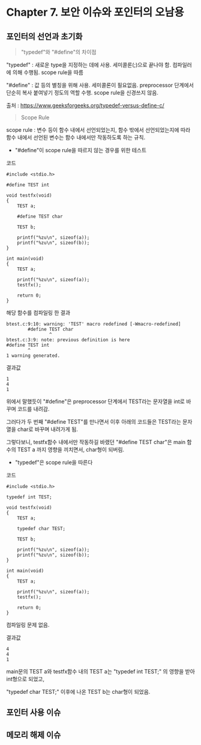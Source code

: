 # Chapter 7. 보안 이슈와 포인터의 오남용

포인터의 선언과 초기화
-

>"typedef"와 "#define"의 차이점

"typedef" : 새로운 type을 지정하는 데에 사용. 세미콜론(;)으로 끝나야 함. 컴파일러에 의해 수행됨. scope rule을 따름

"#define" : 값 등의 별칭을 위해 사용. 세미콜론이 필요없음. preprocessor 단계에서 단순히 복사 붙여넣기 정도의 역할 수행. scope rule을 신경쓰지 않음.

출처 : https://www.geeksforgeeks.org/typedef-versus-define-c/ 

>Scope Rule

scope rule : 변수 등이 함수 내에서 선언되었는지, 함수 밖에서 선언되었는지에 따라 함수 내에서 선언된 변수는 함수 내에서만 작동하도록 하는 규칙.

* "#define"이 scope rule을 따르지 않는 경우를 위한 테스트

코드

````
#include <stdio.h>

#define TEST int

void testfx(void)
{
	TEST a;

	#define TEST char

	TEST b;

	printf("%zu\n", sizeof(a));
	printf("%zu\n", sizeof(b));
}

int	main(void)
{
	TEST a;

	printf("%zu\n", sizeof(a));
	testfx();

	return 0;
}
````

해당 함수를 컴파일링 한 결과

````
btest.c:9:10: warning: 'TEST' macro redefined [-Wmacro-redefined]
        #define TEST char
                ^
btest.c:3:9: note: previous definition is here
#define TEST int
        ^
1 warning generated.
````

결과값

````
1
4
1
````

위에서 말했듯이 "#define"은 preprocessor 단계에서 TEST라는 문자열을 int로 바꾸며 코드를 내려감.

그러다가 두 번째 "#define TEST"를 만나면서 이후 아래의 코드들은 TEST라는 문자열을 char로 바꾸며 내려가게 됨.

그렇다보니, testfx함수 내에서만 작동하길 바랬던 "#define TEST char"은 main 함수의 TEST a 까지 영향을 끼치면서, char형이 되버림.

* "typedef"은 scope rule을 따른다

코드

````
#include <stdio.h>

typedef int TEST;

void testfx(void)
{
	TEST a;

	typedef char TEST;

	TEST b;

	printf("%zu\n", sizeof(a));
	printf("%zu\n", sizeof(b));
}

int	main(void)
{
	TEST a;

	printf("%zu\n", sizeof(a));
	testfx();

	return 0;
}
````

컴파일링 문제 없음.

결과값

````
4
4
1
````

main문의 TEST a와 testfx함수 내의 TEST a는 "typedef int TEST;" 의 영향을 받아 int형으로 되었고,

"typedef char TEST;" 이후에 나온 TEST b는 char형이 되었음.

포인터 사용 이슈
-
메모리 해제 이슈
-
